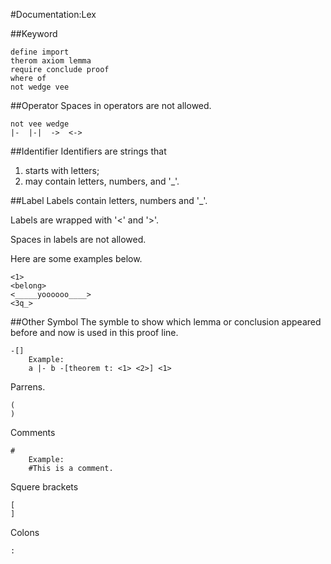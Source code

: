 #Documentation:Lex

##Keyword

	define import 
	therom axiom lemma 
	require conclude proof 
	where of 
	not wedge vee 


##Operator
Spaces in operators are not allowed.

	not vee wedge
	|-  |-|  ->  <->
	
	
##Identifier
Identifiers are strings that

1. starts with letters;
2. may contain letters, numbers, and '_'.

##Label
Labels contain letters, numbers and '_'.

Labels are wrapped with '<' and '>'.

Spaces in labels are not allowed.

Here are some examples below.

	<1>
	<belong>
	<_____yoooooo____>
	<3q_>


##Other Symbol
The symble to show which lemma or conclusion appeared before and now is used in this proof line.

	-[]
		Example:
		a |- b -[theorem t: <1> <2>] <1>

Parrens.

	(
	)
	
Comments

	#
		Example:
		#This is a comment.
	
Squere brackets

	[
	]

Colons

	: